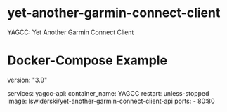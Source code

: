 # yet-another-garmin-connect-client
YAGCC: Yet Another Garmin Connect Client

# Docker-Compose Example
version: "3.9"

services:
 yagcc-api:
    container_name: YAGCC
    restart: unless-stopped
    image: lswiderski/yet-another-garmin-connect-client-api
    ports:
      - 80:80
